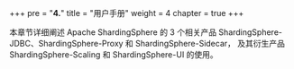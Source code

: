+++
pre = "<b>4.</b>"
title = "用户手册"
weight = 4
chapter = true
+++

本章节详细阐述 Apache ShardingSphere 的 3 个相关产品 ShardingSphere-JDBC、ShardingSphere-Proxy 和 ShardingSphere-Sidecar，
及其衍生产品 ShardingSphere-Scaling 和 ShardingSphere-UI 的使用。
